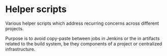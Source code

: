 # Helper scripts
Various helper scripts which address recurring concerns across different
projects.

Purpose is to avoid copy-paste between jobs in Jenkins or the in artifacts
related to the build system, be they components of a project or centralized
infrastructure.
